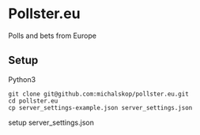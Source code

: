 # Pollster.eu
Polls and bets from Europe

## Setup
Python3
```
git clone git@github.com:michalskop/pollster.eu.git
cd pollster.eu
cp server_settings-example.json server_settings.json
```
setup server_settings.json
